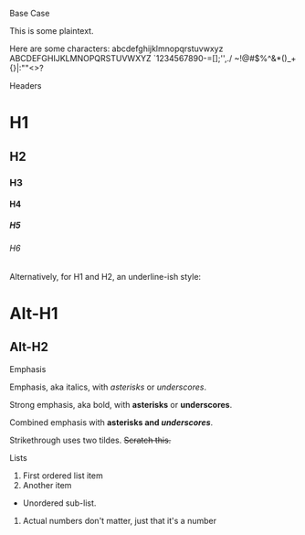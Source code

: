 Base Case

This is some plaintext.

Here are some characters:
abcdefghijklmnopqrstuvwxyz
ABCDEFGHIJKLMNOPQRSTUVWXYZ
`1234567890-=[]\;'',./
~!@#$%^&*()_+{}|:""<>?

Headers
# H1
## H2
### H3
#### H4
##### H5
###### H6

Alternatively, for H1 and H2, an underline-ish style:

Alt-H1
======

Alt-H2
------

Emphasis

Emphasis, aka italics, with *asterisks* or _underscores_.

Strong emphasis, aka bold, with **asterisks** or __underscores__.

Combined emphasis with **asterisks and _underscores_**.

Strikethrough uses two tildes. ~~Scratch this.~~


Lists

1. First ordered list item
2. Another item
* Unordered sub-list.
1. Actual numbers don't matter, just that it's a number


